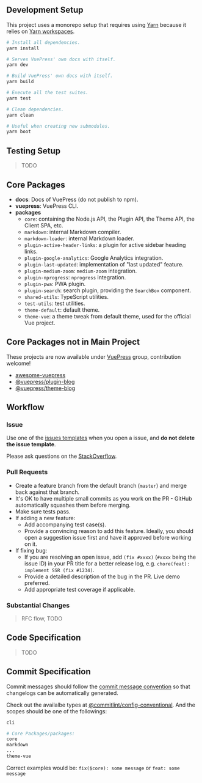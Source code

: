 ## Development Setup

This project uses a monorepo setup that requires using [Yarn](https://yarnpkg.com) because it relies on [Yarn workspaces](https://yarnpkg.com/blog/2017/08/02/introducing-workspaces/).

``` sh
# Install all dependencies.
yarn install

# Serves VuePress' own docs with itself.
yarn dev

# Build VuePress' own docs with itself.
yarn build

# Execute all the test suites.
yarn test

# Clean dependencies.
yarn clean

# Useful when creating new submodules.
yarn boot
```

## Testing Setup

> TODO

## Core Packages

- **docs**: Docs of VuePress (do not publish to npm).
- **vuepress**: VuePress CLI.
- **packages**
  - `core`: containing the Node.js API, the Plugin API, the Theme API, the Client SPA, etc.
  - `markdown`: internal Markdown compiler.
  - `markdown-loader`: internal Markdown loader.
  - `plugin-active-header-links`: a plugin for active sidebar heading links.
  - `plugin-google-analytics`: Google Analytics integration.
  - `plugin-last-updated`: implementation of "last updated" feature.
  - `plugin-medium-zoom`: `medium-zoom` integration.
  - `plugin-nprogress`: `nprogress` integration.
  - `plugin-pwa`: PWA plugin.
  - `plugin-search`: search plugin, providing the `SearchBox` component.
  - `shared-utils`: TypeScript utilities.
  - `test-utils`: test utilities.
  - `theme-default`: default theme.
  - `theme-vue`: a theme tweak from default theme, used for the official Vue project.

## Core Packages not in Main Project

These projects are now available under [VuePress](https://github.com/vuepressjs) group, contribution welcome!

- [awesome-vuepress](https://github.com/vuepressjs/awesome-vuepress)
- [@vuepress/plugin-blog](https://github.com/vuepressjs/vuepress-plugin-blog)
- [@vuepress/theme-blog](https://github.com/vuepressjs/vuepress-theme-blog)

## Workflow

### Issue

Use one of the [issues templates](https://github.com/vuejs/vuepress/issues/new/choose) when you open a issue, and **do not delete the issue template**.

Please ask questions on the [StackOverflow](https://stackoverflow.com/questions/ask?tags=vuepress).

### Pull Requests

- Create a feature branch from the default branch (`master`) and merge back against that branch.
- It's OK to have multiple small commits as you work on the PR - GitHub automatically squashes them before merging.
- Make sure tests pass.
- If adding a new feature:
  - Add accompanying test case(s).
  - Provide a convincing reason to add this feature. Ideally, you should open a suggestion issue first and have it approved before working on it.
- If fixing bug:
  - If you are resolving an open issue, add `(fix #xxxx)` (`#xxxx` being the issue ID) in your PR title for a better release log, e.g. `chore(feat): implement SSR (fix #1234)`.
  - Provide a detailed description of the bug in the PR. Live demo preferred.
  - Add appropriate test coverage if applicable.

### Substantial Changes

> RFC flow, TODO

## Code Specification

> TODO

## Commit Specification

Commit messages should follow the [commit message convention](https://www.conventionalcommits.org) so that changelogs can be automatically generated.

Check out the availalbe types at [@commitlint/config-conventional](https://github.com/conventional-changelog/commitlint/tree/master/@commitlint/config-conventional#type-enum). And the scopes should be one of the followings:

``` sh
cli

# Core Packages/packages:
core
markdown
...
theme-vue
```

Correct examples would be: `fix($core): some message` or `feat: some message`

